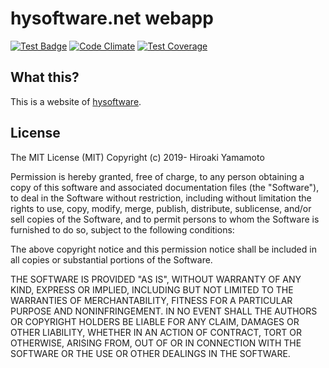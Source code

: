 # hysoftware.net webapp
[![Test Badge]][Test Link]
[![Code Climate]][Code Climate Link]
[![Test Coverage]][Test Coverage Link]

[Test Badge]: https://github.com/hysoftware/hysoftware.net/actions/workflows/test.yml/badge.svg
[Test Link]: https://github.com/hysoftware/hysoftware.net/actions/workflows/test.yml
[Code Climate]: https://codeclimate.com/github/hysoftware/hysoftware.net/badges/gpa.svg
[Code Climate Link]: https://codeclimate.com/github/hysoftware/hysoftware.net
[Test Coverage]: https://api.codeclimate.com/v1/badges/b57a7bcc3b1fafbc8529/test_coverage
[Test Coverage Link]: https://codeclimate.com/github/hysoftware/hysoftware.net/test_coverage

## What this?
This is a website of [hysoftware].

[hysoftware]: https://www.hysoftware.net/

## License

The MIT License (MIT)
Copyright (c) 2019- Hiroaki Yamamoto

Permission is hereby granted, free of charge, to any person obtaining a copy
of this software and associated documentation files (the "Software"), to deal
in the Software without restriction, including without limitation the rights
to use, copy, modify, merge, publish, distribute, sublicense, and/or sell
copies of the Software, and to permit persons to whom the Software is
furnished to do so, subject to the following conditions:

The above copyright notice and this permission notice shall be included in all
copies or substantial portions of the Software.

THE SOFTWARE IS PROVIDED "AS IS", WITHOUT WARRANTY OF ANY KIND, EXPRESS OR
IMPLIED, INCLUDING BUT NOT LIMITED TO THE WARRANTIES OF MERCHANTABILITY,
FITNESS FOR A PARTICULAR PURPOSE AND NONINFRINGEMENT. IN NO EVENT SHALL THE
AUTHORS OR COPYRIGHT HOLDERS BE LIABLE FOR ANY CLAIM, DAMAGES OR OTHER
LIABILITY, WHETHER IN AN ACTION OF CONTRACT, TORT OR OTHERWISE, ARISING FROM,
OUT OF OR IN CONNECTION WITH THE SOFTWARE OR THE USE OR OTHER DEALINGS IN THE
SOFTWARE.
